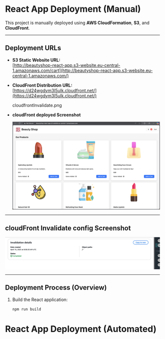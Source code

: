 # React App Deployment (Manual)

This project is manually deployed using **AWS CloudFormation**, **S3**, and **CloudFront**.

---

## Deployment URLs

- **S3 Static Website URL:**  
  [http://beautyshop-react-app.s3-website.eu-central-1.amazonaws.com/cart](http://beautyshop-react-app.s3-website.eu-central-1.amazonaws.com/)

- **CloudFront Distribution URL:**  
  [https://d24wgdym3l5ulk.cloudfront.net/](https://d24wgdym3l5ulk.cloudfront.net/)

  cloudfrontInvalidate.png

- **cloudFront deployed Screenshot**

  ![cloudFront deployed Screenshot](./ecommerce-app/assets/cloudFrontApp.png)

---

##  cloudFront Invalidate config Screenshot

  ![cloudFrontInvalidate Screenshot](./ecommerce-app/assets/cloudfrontInvalidate.png)

---
## Deployment Process (Overview)

1. Build the React application:
   ```bash
   npm run build


# React App Deployment (Automated)